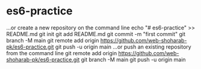 # es6-practice
…or create a new repository on the command line
echo "# es6-practice" >> README.md
git init
git add README.md
git commit -m "first commit"
git branch -M main
git remote add origin https://github.com/web-shoharab-pk/es6-practice.git
git push -u origin main
…or push an existing repository from the command line
git remote add origin https://github.com/web-shoharab-pk/es6-practice.git
git branch -M main
git push -u origin main